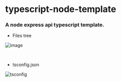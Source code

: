 # typescript-node-template

### A node express api typescript template.

  - Files tree

  ![image](https://user-images.githubusercontent.com/56268564/91102669-01c1e080-e640-11ea-90c7-0b8deb720e05.png)

  <br>

  - tsconfig.json

  ![tsconfig](https://user-images.githubusercontent.com/56268564/91102864-77c64780-e640-11ea-8458-2b4a9dcdc3c2.png)
